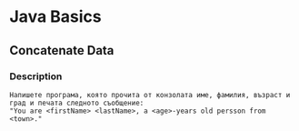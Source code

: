 # Java Basics

## Concatenate Data

### Description
    Напишете програма, която прочита от конзолата име, фамилия, възраст и град и печата следното съобщение:
    "You are <firstName> <lastName>, a <age>-years old persson from <town>."